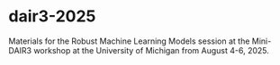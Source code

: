 # dair3-2025

Materials for the Robust Machine Learning Models session at the Mini-DAIR3 workshop at the University of Michigan from August 4-6, 2025.
